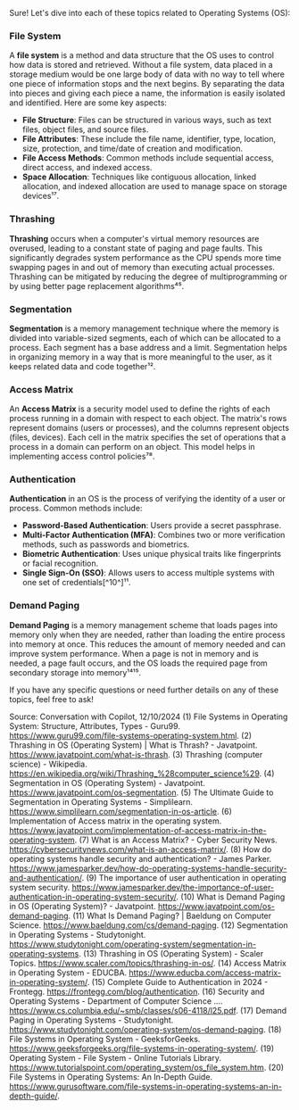 Sure! Let's dive into each of these topics related to Operating Systems (OS):

### File System
A **file system** is a method and data structure that the OS uses to control how data is stored and retrieved. Without a file system, data placed in a storage medium would be one large body of data with no way to tell where one piece of information stops and the next begins. By separating the data into pieces and giving each piece a name, the information is easily isolated and identified. Here are some key aspects:

- **File Structure**: Files can be structured in various ways, such as text files, object files, and source files.
- **File Attributes**: These include the file name, identifier, type, location, size, protection, and time/date of creation and modification.
- **File Access Methods**: Common methods include sequential access, direct access, and indexed access.
- **Space Allocation**: Techniques like contiguous allocation, linked allocation, and indexed allocation are used to manage space on storage devices¹⁷.

### Thrashing
**Thrashing** occurs when a computer's virtual memory resources are overused, leading to a constant state of paging and page faults. This significantly degrades system performance as the CPU spends more time swapping pages in and out of memory than executing actual processes. Thrashing can be mitigated by reducing the degree of multiprogramming or by using better page replacement algorithms⁴⁵.

### Segmentation
**Segmentation** is a memory management technique where the memory is divided into variable-sized segments, each of which can be allocated to a process. Each segment has a base address and a limit. Segmentation helps in organizing memory in a way that is more meaningful to the user, as it keeps related data and code together¹².

### Access Matrix
An **Access Matrix** is a security model used to define the rights of each process running in a domain with respect to each object. The matrix's rows represent domains (users or processes), and the columns represent objects (files, devices). Each cell in the matrix specifies the set of operations that a process in a domain can perform on an object. This model helps in implementing access control policies⁷⁸.

### Authentication
**Authentication** in an OS is the process of verifying the identity of a user or process. Common methods include:
- **Password-Based Authentication**: Users provide a secret passphrase.
- **Multi-Factor Authentication (MFA)**: Combines two or more verification methods, such as passwords and biometrics.
- **Biometric Authentication**: Uses unique physical traits like fingerprints or facial recognition.
- **Single Sign-On (SSO)**: Allows users to access multiple systems with one set of credentials[^10^]¹¹.

### Demand Paging
**Demand Paging** is a memory management scheme that loads pages into memory only when they are needed, rather than loading the entire process into memory at once. This reduces the amount of memory needed and can improve system performance. When a page is not in memory and is needed, a page fault occurs, and the OS loads the required page from secondary storage into memory¹⁴¹⁵.

If you have any specific questions or need further details on any of these topics, feel free to ask!

Source: Conversation with Copilot, 12/10/2024
(1) File Systems in Operating System: Structure, Attributes, Types - Guru99. https://www.guru99.com/file-systems-operating-system.html.
(2) Thrashing in OS (Operating System) | What is Thrash? - Javatpoint. https://www.javatpoint.com/what-is-thrash.
(3) Thrashing (computer science) - Wikipedia. https://en.wikipedia.org/wiki/Thrashing_%28computer_science%29.
(4) Segmentation in OS (Operating System) - Javatpoint. https://www.javatpoint.com/os-segmentation.
(5) The Ultimate Guide to Segmentation in Operating Systems - Simplilearn. https://www.simplilearn.com/segmentation-in-os-article.
(6) Implementation of Access matrix in the operating system. https://www.javatpoint.com/implementation-of-access-matrix-in-the-operating-system.
(7) What is an Access Matrix? - Cyber Security News. https://cybersecuritynews.com/what-is-an-access-matrix/.
(8) How do operating systems handle security and authentication? - James Parker. https://www.jamesparker.dev/how-do-operating-systems-handle-security-and-authentication/.
(9) The importance of user authentication in operating system security. https://www.jamesparker.dev/the-importance-of-user-authentication-in-operating-system-security/.
(10) What is Demand Paging in OS (Operating System)? - Javatpoint. https://www.javatpoint.com/os-demand-paging.
(11) What Is Demand Paging? | Baeldung on Computer Science. https://www.baeldung.com/cs/demand-paging.
(12) Segmentation in Operating Systems - Studytonight. https://www.studytonight.com/operating-system/segmentation-in-operating-systems.
(13) Thrashing in OS (Operating System) - Scaler Topics. https://www.scaler.com/topics/thrashing-in-os/.
(14) Access Matrix in Operating System - EDUCBA. https://www.educba.com/access-matrix-in-operating-system/.
(15) Complete Guide to Authentication in 2024 - Frontegg. https://frontegg.com/blog/authentication.
(16) Security and Operating Systems - Department of Computer Science .... https://www.cs.columbia.edu/~smb/classes/s06-4118/l25.pdf.
(17) Demand Paging in Operating Systems - Studytonight. https://www.studytonight.com/operating-system/os-demand-paging.
(18) File Systems in Operating System - GeeksforGeeks. https://www.geeksforgeeks.org/file-systems-in-operating-system/.
(19) Operating System - File System - Online Tutorials Library. https://www.tutorialspoint.com/operating_system/os_file_system.htm.
(20) File Systems in Operating Systems: An In-Depth Guide. https://www.gurusoftware.com/file-systems-in-operating-systems-an-in-depth-guide/.
